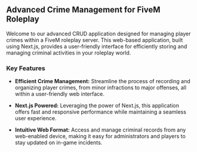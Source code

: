 ## Advanced Crime Management for FiveM Roleplay

Welcome to our advanced CRUD application designed for managing player crimes within a FiveM roleplay server. This web-based application, built using Next.js, provides a user-friendly interface for efficiently storing and managing criminal activities in your roleplay world.

### Key Features
- **Efficient Crime Management:** Streamline the process of recording and organizing player crimes, from minor infractions to major offenses, all within a user-friendly web interface.

- **Next.js Powered:** Leveraging the power of Next.js, this application offers fast and responsive performance while maintaining a seamless user experience.

- **Intuitive Web Format:** Access and manage criminal records from any web-enabled device, making it easy for administrators and players to stay updated on in-game incidents.
